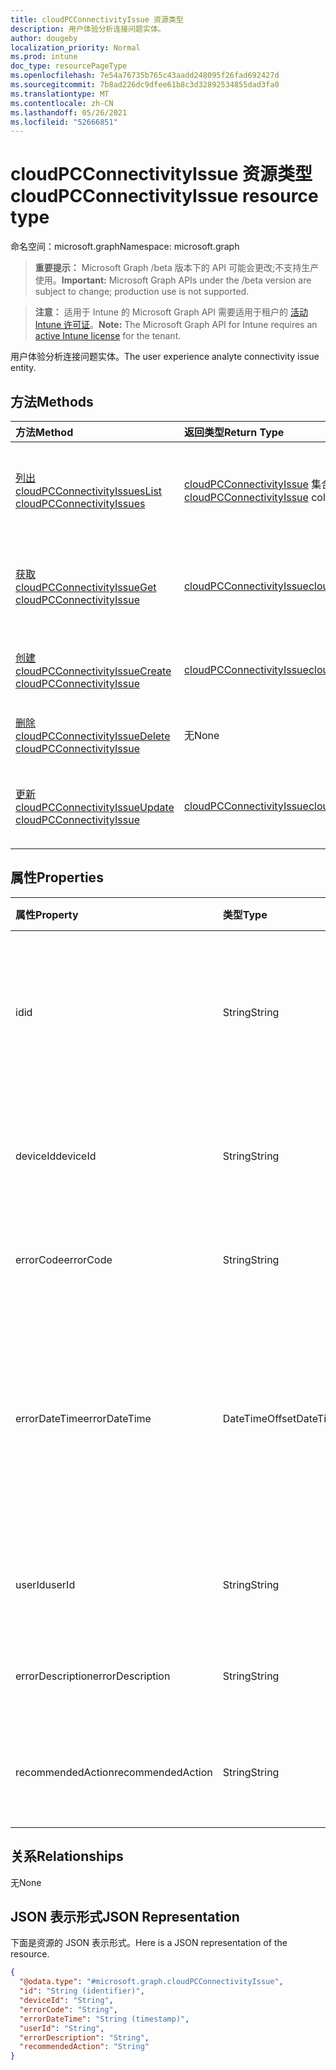 ```yaml
---
title: cloudPCConnectivityIssue 资源类型
description: 用户体验分析连接问题实体。
author: dougeby
localization_priority: Normal
ms.prod: intune
doc_type: resourcePageType
ms.openlocfilehash: 7e54a76735b765c43aadd248095f26fad692427d
ms.sourcegitcommit: 7b8ad226dc9dfee61b8c3d32892534855dad3fa0
ms.translationtype: MT
ms.contentlocale: zh-CN
ms.lasthandoff: 05/26/2021
ms.locfileid: "52666851"
---
```

# <a name="cloudpcconnectivityissue-resource-type"></a><span data-ttu-id="eade0-103">cloudPCConnectivityIssue 资源类型</span><span class="sxs-lookup"><span data-stu-id="eade0-103">cloudPCConnectivityIssue resource type</span></span>

<span data-ttu-id="eade0-104">命名空间：microsoft.graph</span><span class="sxs-lookup"><span data-stu-id="eade0-104">Namespace: microsoft.graph</span></span>

> <span data-ttu-id="eade0-105">**重要提示：** Microsoft Graph /beta 版本下的 API 可能会更改;不支持生产使用。</span><span class="sxs-lookup"><span data-stu-id="eade0-105">**Important:** Microsoft Graph APIs under the /beta version are subject to change; production use is not supported.</span></span>

> <span data-ttu-id="eade0-106">**注意：** 适用于 Intune 的 Microsoft Graph API 需要适用于租户的 [活动 Intune 许可证](https://go.microsoft.com/fwlink/?linkid=839381)。</span><span class="sxs-lookup"><span data-stu-id="eade0-106">**Note:** The Microsoft Graph API for Intune requires an [active Intune license](https://go.microsoft.com/fwlink/?linkid=839381) for the tenant.</span></span>

<span data-ttu-id="eade0-107">用户体验分析连接问题实体。</span><span class="sxs-lookup"><span data-stu-id="eade0-107">The user experience analyte connectivity issue entity.</span></span>

## <a name="methods"></a><span data-ttu-id="eade0-108">方法</span><span class="sxs-lookup"><span data-stu-id="eade0-108">Methods</span></span>
|<span data-ttu-id="eade0-109">方法</span><span class="sxs-lookup"><span data-stu-id="eade0-109">Method</span></span>|<span data-ttu-id="eade0-110">返回类型</span><span class="sxs-lookup"><span data-stu-id="eade0-110">Return Type</span></span>|<span data-ttu-id="eade0-111">说明</span><span class="sxs-lookup"><span data-stu-id="eade0-111">Description</span></span>|
|:---|:---|:---|
|[<span data-ttu-id="eade0-112">列出 cloudPCConnectivityIssues</span><span class="sxs-lookup"><span data-stu-id="eade0-112">List cloudPCConnectivityIssues</span></span>](../api/intune-devices-cloudpcconnectivityissue-list.md)|<span data-ttu-id="eade0-113">[cloudPCConnectivityIssue](../resources/intune-devices-cloudpcconnectivityissue.md) 集合</span><span class="sxs-lookup"><span data-stu-id="eade0-113">[cloudPCConnectivityIssue](../resources/intune-devices-cloudpcconnectivityissue.md) collection</span></span>|<span data-ttu-id="eade0-114">列出 [cloudPCConnectivityIssue](../resources/intune-devices-cloudpcconnectivityissue.md) 对象的属性和关系。</span><span class="sxs-lookup"><span data-stu-id="eade0-114">List properties and relationships of the [cloudPCConnectivityIssue](../resources/intune-devices-cloudpcconnectivityissue.md) objects.</span></span>|
|[<span data-ttu-id="eade0-115">获取 cloudPCConnectivityIssue</span><span class="sxs-lookup"><span data-stu-id="eade0-115">Get cloudPCConnectivityIssue</span></span>](../api/intune-devices-cloudpcconnectivityissue-get.md)|[<span data-ttu-id="eade0-116">cloudPCConnectivityIssue</span><span class="sxs-lookup"><span data-stu-id="eade0-116">cloudPCConnectivityIssue</span></span>](../resources/intune-devices-cloudpcconnectivityissue.md)|<span data-ttu-id="eade0-117">读取 [cloudPCConnectivityIssue 对象的属性和](../resources/intune-devices-cloudpcconnectivityissue.md) 关系。</span><span class="sxs-lookup"><span data-stu-id="eade0-117">Read properties and relationships of the [cloudPCConnectivityIssue](../resources/intune-devices-cloudpcconnectivityissue.md) object.</span></span>|
|[<span data-ttu-id="eade0-118">创建 cloudPCConnectivityIssue</span><span class="sxs-lookup"><span data-stu-id="eade0-118">Create cloudPCConnectivityIssue</span></span>](../api/intune-devices-cloudpcconnectivityissue-create.md)|[<span data-ttu-id="eade0-119">cloudPCConnectivityIssue</span><span class="sxs-lookup"><span data-stu-id="eade0-119">cloudPCConnectivityIssue</span></span>](../resources/intune-devices-cloudpcconnectivityissue.md)|<span data-ttu-id="eade0-120">创建新的 [cloudPCConnectivityIssue](../resources/intune-devices-cloudpcconnectivityissue.md) 对象。</span><span class="sxs-lookup"><span data-stu-id="eade0-120">Create a new [cloudPCConnectivityIssue](../resources/intune-devices-cloudpcconnectivityissue.md) object.</span></span>|
|[<span data-ttu-id="eade0-121">删除 cloudPCConnectivityIssue</span><span class="sxs-lookup"><span data-stu-id="eade0-121">Delete cloudPCConnectivityIssue</span></span>](../api/intune-devices-cloudpcconnectivityissue-delete.md)|<span data-ttu-id="eade0-122">无</span><span class="sxs-lookup"><span data-stu-id="eade0-122">None</span></span>|<span data-ttu-id="eade0-123">删除 [cloudPCConnectivityIssue](../resources/intune-devices-cloudpcconnectivityissue.md)。</span><span class="sxs-lookup"><span data-stu-id="eade0-123">Deletes a [cloudPCConnectivityIssue](../resources/intune-devices-cloudpcconnectivityissue.md).</span></span>|
|[<span data-ttu-id="eade0-124">更新 cloudPCConnectivityIssue</span><span class="sxs-lookup"><span data-stu-id="eade0-124">Update cloudPCConnectivityIssue</span></span>](../api/intune-devices-cloudpcconnectivityissue-update.md)|[<span data-ttu-id="eade0-125">cloudPCConnectivityIssue</span><span class="sxs-lookup"><span data-stu-id="eade0-125">cloudPCConnectivityIssue</span></span>](../resources/intune-devices-cloudpcconnectivityissue.md)|<span data-ttu-id="eade0-126">更新 [cloudPCConnectivityIssue 对象](../resources/intune-devices-cloudpcconnectivityissue.md) 的属性。</span><span class="sxs-lookup"><span data-stu-id="eade0-126">Update the properties of a [cloudPCConnectivityIssue](../resources/intune-devices-cloudpcconnectivityissue.md) object.</span></span>|

## <a name="properties"></a><span data-ttu-id="eade0-127">属性</span><span class="sxs-lookup"><span data-stu-id="eade0-127">Properties</span></span>
|<span data-ttu-id="eade0-128">属性</span><span class="sxs-lookup"><span data-stu-id="eade0-128">Property</span></span>|<span data-ttu-id="eade0-129">类型</span><span class="sxs-lookup"><span data-stu-id="eade0-129">Type</span></span>|<span data-ttu-id="eade0-130">说明</span><span class="sxs-lookup"><span data-stu-id="eade0-130">Description</span></span>|
|:---|:---|:---|
|<span data-ttu-id="eade0-131">id</span><span class="sxs-lookup"><span data-stu-id="eade0-131">id</span></span>|<span data-ttu-id="eade0-132">String</span><span class="sxs-lookup"><span data-stu-id="eade0-132">String</span></span>|<span data-ttu-id="eade0-133">用户体验分析连接问题事件实体的唯一标识符。</span><span class="sxs-lookup"><span data-stu-id="eade0-133">The unique identifier of the user experience analytics connectivity issue event entity.</span></span>|
|<span data-ttu-id="eade0-134">deviceId</span><span class="sxs-lookup"><span data-stu-id="eade0-134">deviceId</span></span>|<span data-ttu-id="eade0-135">String</span><span class="sxs-lookup"><span data-stu-id="eade0-135">String</span></span>|<span data-ttu-id="eade0-136">与连接关联的设备的 Intune DeviceId。</span><span class="sxs-lookup"><span data-stu-id="eade0-136">The Intune DeviceId of the device the connection is associated with.</span></span>|
|<span data-ttu-id="eade0-137">errorCode</span><span class="sxs-lookup"><span data-stu-id="eade0-137">errorCode</span></span>|<span data-ttu-id="eade0-138">String</span><span class="sxs-lookup"><span data-stu-id="eade0-138">String</span></span>|<span data-ttu-id="eade0-139">连接问题的错误代码。</span><span class="sxs-lookup"><span data-stu-id="eade0-139">The error code of the connectivity issue.</span></span>|
|<span data-ttu-id="eade0-140">errorDateTime</span><span class="sxs-lookup"><span data-stu-id="eade0-140">errorDateTime</span></span>|<span data-ttu-id="eade0-141">DateTimeOffset</span><span class="sxs-lookup"><span data-stu-id="eade0-141">DateTimeOffset</span></span>|<span data-ttu-id="eade0-142">连接启动的时间。</span><span class="sxs-lookup"><span data-stu-id="eade0-142">The time that the connection initiated.</span></span> <span data-ttu-id="eade0-143">时间以 ISO 8601 格式显示，协调世界时 (UTC) 时间。</span><span class="sxs-lookup"><span data-stu-id="eade0-143">The time is shown in ISO 8601 format and Coordinated Universal Time (UTC) time.</span></span>|
|<span data-ttu-id="eade0-144">userId</span><span class="sxs-lookup"><span data-stu-id="eade0-144">userId</span></span>|<span data-ttu-id="eade0-145">String</span><span class="sxs-lookup"><span data-stu-id="eade0-145">String</span></span>|<span data-ttu-id="eade0-146">初始化连接的用户的唯一 ID。</span><span class="sxs-lookup"><span data-stu-id="eade0-146">The unique id of user who initialize the connection.</span></span>|
|<span data-ttu-id="eade0-147">errorDescription</span><span class="sxs-lookup"><span data-stu-id="eade0-147">errorDescription</span></span>|<span data-ttu-id="eade0-148">String</span><span class="sxs-lookup"><span data-stu-id="eade0-148">String</span></span>|<span data-ttu-id="eade0-149">错误的详细说明。</span><span class="sxs-lookup"><span data-stu-id="eade0-149">The detailed description of what went wrong.</span></span>|
|<span data-ttu-id="eade0-150">recommendedAction</span><span class="sxs-lookup"><span data-stu-id="eade0-150">recommendedAction</span></span>|<span data-ttu-id="eade0-151">String</span><span class="sxs-lookup"><span data-stu-id="eade0-151">String</span></span>|<span data-ttu-id="eade0-152">修复相应错误的推荐操作。</span><span class="sxs-lookup"><span data-stu-id="eade0-152">The recommended action to fix the corresponding error.</span></span>|

## <a name="relationships"></a><span data-ttu-id="eade0-153">关系</span><span class="sxs-lookup"><span data-stu-id="eade0-153">Relationships</span></span>
<span data-ttu-id="eade0-154">无</span><span class="sxs-lookup"><span data-stu-id="eade0-154">None</span></span>

## <a name="json-representation"></a><span data-ttu-id="eade0-155">JSON 表示形式</span><span class="sxs-lookup"><span data-stu-id="eade0-155">JSON Representation</span></span>
<span data-ttu-id="eade0-156">下面是资源的 JSON 表示形式。</span><span class="sxs-lookup"><span data-stu-id="eade0-156">Here is a JSON representation of the resource.</span></span>
<!-- {
  "blockType": "resource",
  "keyProperty": "id",
  "@odata.type": "microsoft.graph.cloudPCConnectivityIssue"
}
-->
``` json
{
  "@odata.type": "#microsoft.graph.cloudPCConnectivityIssue",
  "id": "String (identifier)",
  "deviceId": "String",
  "errorCode": "String",
  "errorDateTime": "String (timestamp)",
  "userId": "String",
  "errorDescription": "String",
  "recommendedAction": "String"
}
```




